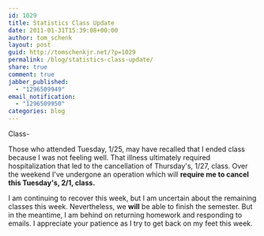 ```yaml
---
id: 1029
title: Statistics Class Update
date: 2011-01-31T15:39:08+00:00
author: tom_schenk
layout: post
guid: http://tomschenkjr.net/?p=1029
permalink: /blog/statistics-class-update/
share: true
comment: true
jabber_published:
  - "1296509949"
email_notification:
  - "1296509950"
categories: blog 
---
```

Class-

Those who attended Tuesday, 1/25, may have recalled that I ended class because I was not feeling well. That illness ultimately required hospitalization that led to the cancellation of Thursday's, 1/27, class. Over the weekend I've undergone an operation which will <strong>require me to cancel this Tuesday's, 2/1, class.</strong>

I am continuing to recover this week, but I am uncertain about the remaining classes this week. Nevertheless, we <strong>will</strong> be able to finish the semester. But in the meantime, I am behind on returning homework and responding to emails. I appreciate your patience as I try to get back on my feet this week.